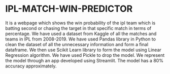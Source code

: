 # IPL-MATCH-WIN-PREDICTOR
It is a webpage which shows the win probability of the ipl team which is batting second or chasing the target in that specific match in terms of percentage. We have used a dataset from Kaggle of all the matches and teams in IPL from 2008-2019. We have used Pandas library in Python to clean the dataset of all the unnecessary information and form a final dataframe. We then use Scikit Learn library to form the model using Linear Regression algorithm. We have used Pickle to drop the model. We represent the model through an app developed using Streamlit. The model has a 80% accuracy approximately.
